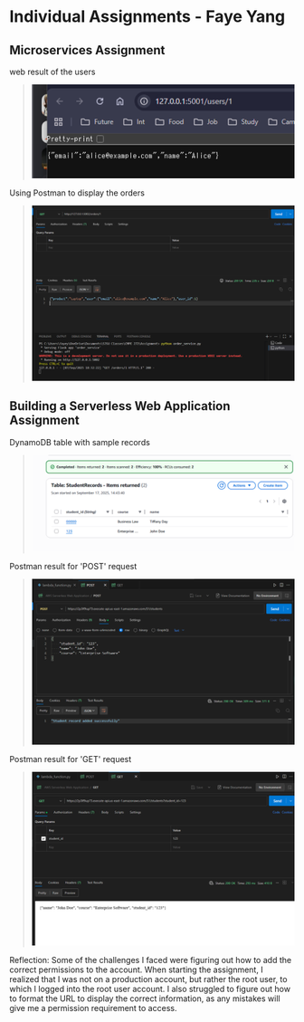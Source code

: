 # Individual Assignments - Faye Yang
## Microservices Assignment
 web result of the users 

> ![Akt text](microservices/micro_image1.png)

 Using Postman to display the orders 

> ![Alt text](microservices/micro_image2.png)

## Building a Serverless Web Application Assignment
 DynamoDB table with sample records 

>![Akt text](AWS_Serverless_Application/AWS_SS_3.png)

 Postman result for 'POST' request 

>![Akt text](AWS_Serverless_Application/AWS_SS_1.png)

 Postman result for 'GET' request

>![Akt text](AWS_Serverless_Application/AWS_SS_2.png)

Reflection:  Some of the challenges I faced were figuring out how to add the correct permissions to the account. When starting the assignment, I realized that I was not on a production account, but rather the root user, to which I logged into the root user account. I also struggled to figure out how to format the URL to display the correct information, as any mistakes will give me a permission requirement to access. 
